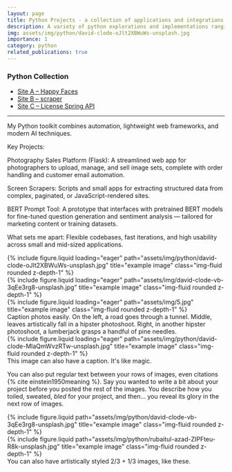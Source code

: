 ```yaml
---
layout: page
title: Python Projects - a collection of applications and integrations
description: A variety of python explorations and implementations ranging from screen scrapers to full flask app.
img: assets/img/python/david-clode-oJlt2XBWuWs-unsplash.jpg
importance: 1
category: python
related_publications: true
---
```


### Python Collection

- [Site A – Happy Faces ](/projects/python-projects/happyfaces/)
- [Site B – scraper](/projects/python-projects/scraper-master/)
- [Site C – License Spring API](/projects/python-projects/license-spring-api/)

---

My Python toolkit combines automation, lightweight web frameworks, and modern AI techniques.

Key Projects:

Photography Sales Platform (Flask): A streamlined web app for photographers to upload, manage, and sell image sets, complete with order handling and customer email automation.

Screen Scrapers: Scripts and small apps for extracting structured data from complex, paginated, or JavaScript-rendered sites.

BERT Prompt Tool: A prototype that interfaces with pretrained BERT models for fine-tuned question generation and sentiment analysis — tailored for marketing content or training datasets.

What sets me apart: Flexible codebases, fast iterations, and high usability across small and mid-sized applications.

<div class="row">
    <div class="col-sm mt-3 mt-md-0">
        {% include figure.liquid loading="eager" path="assets/img/python/david-clode-oJlt2XBWuWs-unsplash.jpg" title="example image" class="img-fluid rounded z-depth-1" %}
    </div>
    <div class="col-sm mt-3 mt-md-0">
        {% include figure.liquid loading="eager" path="assets/img/david-clode-vb-3qEe3rg8-unsplash.jpg" title="example image" class="img-fluid rounded z-depth-1" %}
    </div>
    <div class="col-sm mt-3 mt-md-0">
        {% include figure.liquid loading="eager" path="assets/img/5.jpg" title="example image" class="img-fluid rounded z-depth-1" %}
    </div>
</div>
<div class="caption">
    Caption photos easily. On the left, a road goes through a tunnel. Middle, leaves artistically fall in a hipster photoshoot. Right, in another hipster photoshoot, a lumberjack grasps a handful of pine needles.
</div>
<div class="row">
    <div class="col-sm mt-3 mt-md-0">
        {% include figure.liquid loading="eager" path="assets/img/python/david-clode-MlaQmWvzRTw-unsplash.jpg" title="example image" class="img-fluid rounded z-depth-1" %}
    </div>
</div>
<div class="caption">
    This image can also have a caption. It's like magic.
</div>

You can also put regular text between your rows of images, even citations {% cite einstein1950meaning %}.
Say you wanted to write a bit about your project before you posted the rest of the images.
You describe how you toiled, sweated, _bled_ for your project, and then... you reveal its glory in the next row of images.

<div class="row justify-content-sm-center">
    <div class="col-sm-8 mt-3 mt-md-0">
        {% include figure.liquid path="assets/img/python/david-clode-vb-3qEe3rg8-unsplash.jpg" title="example image" class="img-fluid rounded z-depth-1" %}
    </div>
    <div class="col-sm-4 mt-3 mt-md-0">
        {% include figure.liquid path="assets/img/python/rubaitul-azad-ZIPFteu-R8k-unsplash.jpg" title="example image" class="img-fluid rounded z-depth-1" %}
    </div>
</div>
<div class="caption">
    You can also have artistically styled 2/3 + 1/3 images, like these.
</div>

